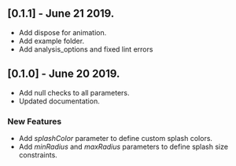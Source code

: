 ## [0.1.1] - June 21 2019.

* Add dispose for animation.
* Add example folder.
* Add analysis_options and fixed lint errors

## [0.1.0] - June 20 2019.

* Add null checks to all parameters.
* Updated documentation.

### New Features

* Add *splashColor* parameter to define custom splash colors.
* Add *minRadius* and *maxRadius* parameters to define splash size constraints.
